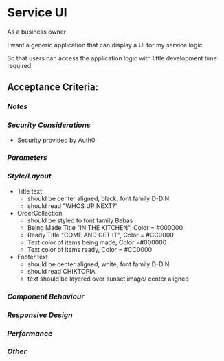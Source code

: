 # Service UI

As a business owner

I want a generic application that can display a UI for my service logic

So that users can access the application logic with little development time required

## Acceptance Criteria:

### _Notes_

### _Security Considerations_

- Security provided by Auth0

### _Parameters_

### _Style/Layout_

- Title text
  - should be center aligned, black, font family D-DIN
  - should read "WHOS UP NEXT?"
- OrderCollection
  - should be styled to font family Bebas
  - Being Made Title "IN THE KITCHEN", Color = #000000
  - Ready Title "COME AND GET IT", Color = #CC0000
  - Text color of items being made, Color =#000000
  - Text color of items ready, Color = #CC0000
- Footer text
  - should be center aligned, white, font family D-DIN
  - should read CHIKTOPIA
  - text should be layered over sunset image/ center aligned

### _Component Behaviour_

### _Responsive Design_

### _Performance_

### _Other_
